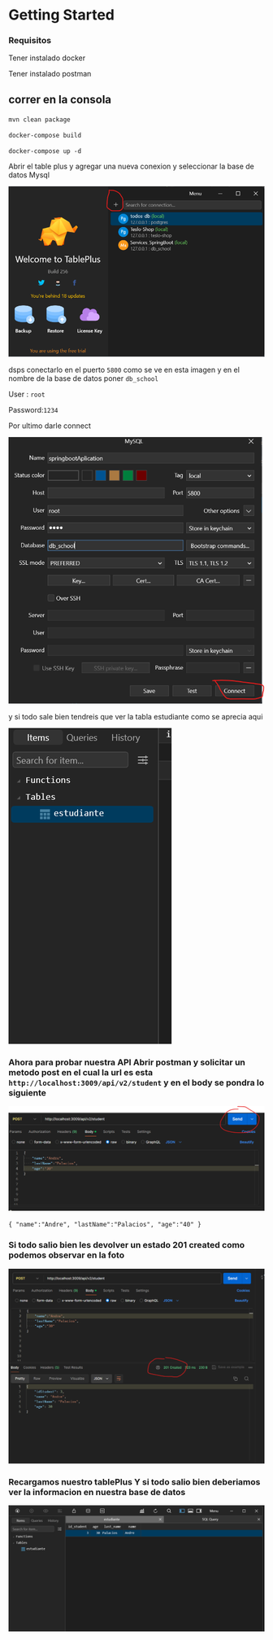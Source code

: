 # Getting Started

### Requisitos

Tener instalado docker

Tener instalado postman



## correr en la consola
`mvn clean package`

`docker-compose build`

`docker-compose up -d`

Abrir el table plus y agregar una nueva conexion y seleccionar la base de datos Mysql

![Mi foto](images/demostracion2.png)


dsps conectarlo en el puerto `5800` como se ve en esta imagen y en el nombre de la base de datos poner `db_school`

User : `root`

Password:`1234`

Por ultimo darle connect

![Mi foto](images/dmostracion.png)

y si todo sale bien tendreis que ver la tabla estudiante como se aprecia aqui

![Mi foto](images/demostracion3.png)


### Ahora para probar nuestra API Abrir postman y solicitar un metodo post en el cual la url es esta `http://localhost:3009/api/v2/student` y en el body se pondra lo siguiente

![Mi foto](images/demostracion4.png)


`{
"name":"Andre",
"lastName":"Palacios",
"age":"40"
}`

### Si todo salio bien les devolver un estado 201 created como podemos observar en la foto

![Mi foto](images/demostracion5.png)

### Recargamos nuestro tablePlus Y si todo salio bien deberiamos ver la informacion en nuestra base de datos

![Mi foto](images/demostracion6.png)
